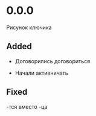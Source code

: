 # 0.0.0
Рисунок ключика
## Added
- Договорились договориться

- Начали активничать
## Fixed
-тся вместо -ца
